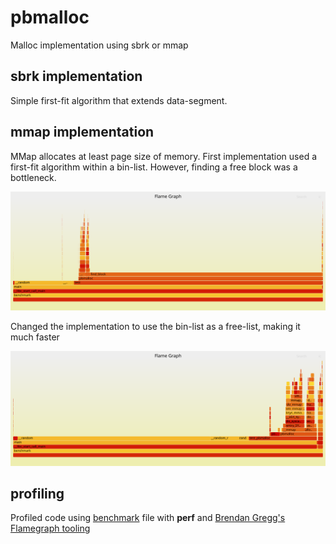 # pbmalloc

Malloc implementation using sbrk or mmap

## sbrk implementation
Simple first-fit algorithm that extends data-segment.

## mmap implementation
MMap allocates at least page size of memory. First implementation used a first-fit algorithm within a bin-list. However, finding a free block was a bottleneck.

![pbmalloc](flamegraphs/pbmalloc.svg)

Changed the implementation to use the bin-list as a free-list, making it much faster

![pbmalloc](flamegraphs/freelist128pbmalloc.svg)


## profiling
Profiled code using [benchmark](benchmark.c) file with **perf** and [Brendan Gregg's Flamegraph tooling](https://www.brendangregg.com/FlameGraphs/cpuflamegraphs.html#Problem)
